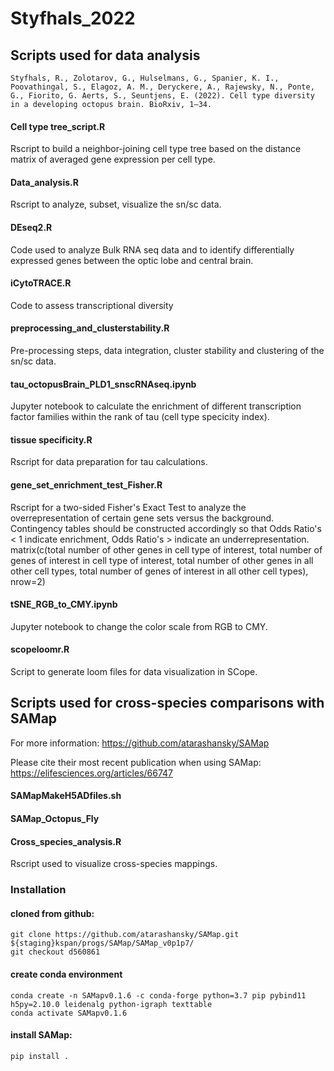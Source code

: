 # Styfhals_2022

## Scripts used for data analysis
```
Styfhals, R., Zolotarov, G., Hulselmans, G., Spanier, K. I., Poovathingal, S., Elagoz, A. M., Deryckere, A., Rajewsky, N., Ponte,
G., Fiorito, G. Aerts, S., Seuntjens, E. (2022). Cell type diversity in a developing octopus brain. BioRxiv, 1–34.
```

#### Cell type tree_script.R

Rscript to build a neighbor-joining cell type tree based on the distance matrix of averaged gene expression per cell type.

#### Data_analysis.R

Rscript to analyze, subset, visualize the sn/sc data.

#### DEseq2.R

Code used to analyze Bulk RNA seq data and to identify differentially expressed genes between the optic lobe and central brain.

#### iCytoTRACE.R

Code to assess transcriptional diversity

#### preprocessing_and_clusterstability.R

Pre-processing steps, data integration, cluster stability and clustering of the sn/sc data.

#### tau_octopusBrain_PLD1_snscRNAseq.ipynb

Jupyter notebook to calculate the enrichment of different transcription factor families within the rank of tau (cell type specicity index).

#### tissue specificity.R

Rscript for data preparation for tau calculations.

#### gene_set_enrichment_test_Fisher.R

Rscript for a two-sided Fisher's Exact Test to analyze the overrepresentation of certain gene sets versus the background. 
Contingency tables should be constructed accordingly so that Odds Ratio's < 1 indicate enrichment, Odds Ratio's > indicate an underrepresentation.  
matrix(c(total number of other genes in cell type of interest, total number of genes of interest in cell type of interest, total number of other genes in all other cell types, total number of genes of interest in all other cell types), nrow=2)

#### tSNE_RGB_to_CMY.ipynb

Jupyter notebook to change the color scale from RGB to CMY.

#### scopeloomr.R

Script to generate loom files for data visualization in SCope.


## Scripts used for cross-species comparisons with SAMap

For more information: https://github.com/atarashansky/SAMap

Please cite their most recent publication when using SAMap: https://elifesciences.org/articles/66747

#### SAMapMakeH5ADfiles.sh 

#### SAMap_Octopus_Fly

#### Cross_species_analysis.R
Rscript used to visualize cross-species mappings.

### Installation 

#### cloned from github:
```
git clone https://github.com/atarashansky/SAMap.git ${staging}kspan/progs/SAMap/SAMap_v0p1p7/
git checkout d560861
```
#### create conda environment
```
conda create -n SAMapv0.1.6 -c conda-forge python=3.7 pip pybind11 h5py=2.10.0 leidenalg python-igraph texttable
conda activate SAMapv0.1.6
```
#### install SAMap:
```
pip install .
```



